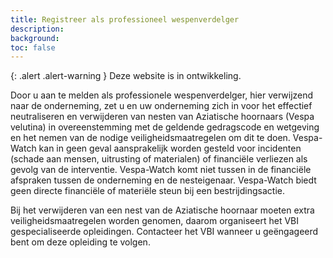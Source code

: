 ```yaml
---
title: Registreer als professioneel wespenverdelger
description:
background:
toc: false
---
```

{: .alert .alert-warning }
Deze website is in ontwikkeling.

Door u aan te melden als professionele wespenverdelger, hier verwijzend naar de onderneming, zet u en uw onderneming zich in voor het effectief neutraliseren en verwijderen van nesten van Aziatische hoornaars (Vespa velutina) in overeenstemming met de geldende gedragscode en wetgeving en het nemen van de nodige veiligheidsmaatregelen om dit te doen. Vespa-Watch kan in geen geval aansprakelijk worden gesteld voor incidenten (schade aan mensen, uitrusting of materialen) of financiële verliezen als gevolg van de interventie. Vespa-Watch komt niet tussen in de financiële afspraken tussen de onderneming en de nesteigenaar. Vespa-Watch biedt geen directe financiële of materiële steun bij een bestrijdingsactie.

Bij het verwijderen van een nest van de Aziatische hoornaar moeten extra veiligheidsmaatregelen worden genomen, daarom organiseert het VBI gespecialiseerde opleidingen. Contacteer het VBI wanneer u geëngageerd bent om deze opleiding te volgen. 
